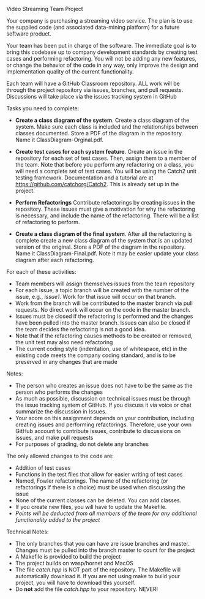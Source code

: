 
Video Streaming Team Project


Your company is purchasing a streaming video service. The plan is to use the supplied code (and associated data-mining platform) for a future software product. 

Your team has been put in charge of the software. The immediate goal is to bring this codebase up to company development standards by creating test cases and performing refactoring. You will not be adding any new features, or change the behavior of the code in any way, only improve the design and implementation quality of the current functionality.

Each team will have a GitHub Classroom repository.  ALL work will be through the project repository via issues, branches, and pull requests. Discussions will take place via the issues tracking system in GitHub

Tasks you need to complete:

* **Create a class diagram of the system**.  Create a class diagram of the system.  Make sure each class is included and the relationships between classes documented.  Store a PDF of the diagram in the repository.  Name it ClassDiagram-Orginal.pdf.

* **Create test cases for each system feature**.  Create an issue in the repository for each set of test cases. Then, assign them to a member of the team. Note that before you perform any refactoring on a class, you will need a complete set of test cases.  You will be using the Catch2 unit testing framework.   Documentation and a tutorial are at https://github.com/catchorg/Catch2.   This is already set up in the project.

* **Perform Refactorings** Contribute  refactorings by creating issues in the repository. These issues must give a motivation for why the refactoring is necessary, and include the name of the refactoring.   There will be a list of refactoring to perform.

* **Create a class diagram of the final system**.  After all the refactoring is complete create a new class diagram of the system that is an updated version of the original.   Store a PDF of the diagram in the repository.  Name it ClassDiagram-Final.pdf.  Note it may be easier update your class diagram after each refactoring.


For each of these activities:

* Team members will assign themselves issues from the team repository
* For each issue, a topic branch will be created with the number of the issue, e.g., *issue1*. Work for that issue will occur on that branch.
* Work from the branch will be contributed to the master branch via pull requests. No direct work will occur on the code in the master branch.
* Issues must be closed if the refactoring is performed and the changes have been pulled into the master branch. Issues can also be closed if the team decides the refactoring is not a good idea.
* Note that if the refactoring causes methods to be created or removed, the unit test may also need refactoring
* The current coding style (indentation, use of whitespace, etc) in the existing code meets the company coding standard, and is to be preserved in any changes that are made

Notes:

* The person who creates an issue does not have to be the same as the person who performs the changes
* As much as possible, discussion on technical issues must be through the issue tracking system of GitHub.  If you discuss it via voice or chat summarize the discussion in Issues.
* Your score on this assignment depends on your contribution, including creating issues and performing refactorings. Therefore, use your own GitHub account to contribute issues, contribute to discussions on issues, and make pull requests
* For purposes of grading, do not delete any branches

The only allowed changes to the code are:
* Addition of test cases
* Functions in the test files that allow for easier writing of test cases
* Named, Fowler refactorings. The name of the refactoring (or refactorings if there is a choice) must be used when discussing the issue
* None of the current classes can be deleted. You can add classes. 
* If you create new files, you will have to update the Makefile.
* *Points will be deducted from all members of the team for any additional functionality added to the project*

Technical Notes:
* The only branches that you can have are issue branches and master.  Changes must be pulled into the branch master to count for the project
* A Makefile is provided to build the project
* The project builds on wasp/hornet and MacOS
* The file *catch.hpp* is NOT part of the repository. The Makefile will automatically download it. If you are not using make to build your project, you will have to download this yourself. 
* Do **not** add the file *catch.hpp* to your repository. NEVER!


